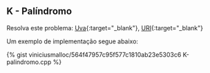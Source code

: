 
## K - Palíndromo

Resolva este problema:
[Uva][uva-12960]{:target="_blank"},
[URI][uri-1941]{:target="_blank"}

Um exemplo de implementação segue abaixo:

{% gist viniciusmalloc/564f47957c95f577c1810ab23e5303c6 K-palindromo.cpp %}

[uva-12960]:	https://uva.onlinejudge.org/index.php?option=onlinejudge&page=show_problem&problem=4839
[uri-1941]:		https://www.urionlinejudge.com.br/judge/pt/problems/view/1941
